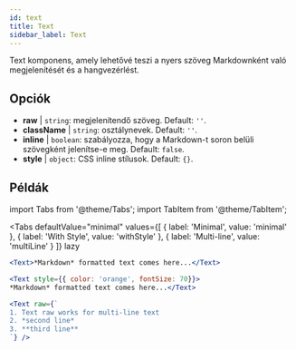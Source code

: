 ```yaml
---
id: text 
title: Text
sidebar_label: Text
---
```


Text komponens, amely lehetővé teszi a nyers szöveg Markdownként való megjelenítését és a hangvezérlést.

## Opciók

* __raw__ | `string`: megjelenítendő szöveg. Default: `''`.
* __className__ | `string`: osztálynevek. Default: `''`.
* __inline__ | `boolean`: szabályozza, hogy a Markdown-t soron belüli szövegként jelenítse-e meg. Default: `false`.
* __style__ | `object`: CSS inline stílusok. Default: `{}`.


## Példák


import Tabs from '@theme/Tabs';
import TabItem from '@theme/TabItem';

<Tabs
    defaultValue="minimal"
    values={[
        { label: 'Minimal', value: 'minimal' },
        { label: 'With Style', value: 'withStyle' },
        { label: 'Multi-line', value: 'multiLine' }
    ]}
    lazy
>
<TabItem value="minimal">

```jsx live
<Text>*Markdown* formatted text comes here...</Text>
```

</TabItem>

<TabItem value="withStyle">

```jsx live
<Text style={{ color: 'orange', fontSize: 70}}>
*Markdown* formatted text comes here...</Text>
```
</TabItem>

<TabItem value="multiLine">

```jsx live
<Text raw={`
1. Text raw works for multi-line text
2. *second line*
3. **third line**
`} />
```
</TabItem>

</Tabs>
